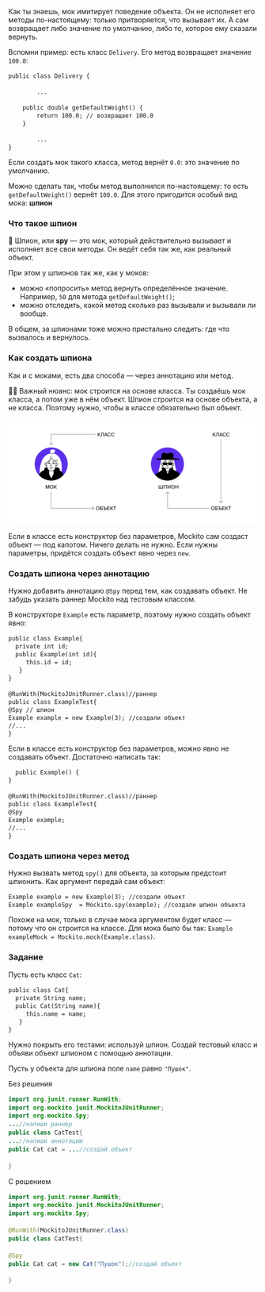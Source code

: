Как ты знаешь, мок имитирует поведение объекта. Он не исполняет его методы по-настоящему: только притворяется, что вызывает их. А сам возвращает либо значение по умолчанию, либо то, которое ему сказали вернуть.

Вспомни пример: есть класс `Delivery`. Его метод возвращает значение `100.0`:



```
public class Delivery {

        ...

    public double getDefaultWeight() {
        return 100.0; // возвращает 100.0
    }

        ...
} 
```

Если создать мок такого класса, метод вернёт `0.0`: это значение по умолчанию.

Можно сделать так, чтобы метод выполнился по-настоящему: то есть `getDefaultWeight()` вернёт `100.0`. Для этого пригодится особый вид мока: **шпион**

### Что такое шпион

🦹 Шпион, или **spy** — это мок, который действительно вызывает и исполняет все свои методы. Он ведёт себя так же, как реальный объект.

При этом у шпионов так же, как у моков:

- можно «попросить» метод вернуть определённое значение. Например, `50` для метода `getDefaultWeight()`;
- можно отследить, какой метод сколько раз вызывали и вызывали ли вообще.

В общем, за шпионами тоже можно пристально следить: где что вызвалось и вернулось.

### Как создать шпиона

Как и с моками, есть два способа — через аннотацию или метод.

☝🏻 Важный нюанс: мок строится на основе класса. Ты создаёшь мок класса, а потом уже в нём объект. Шпион строится на основе объекта, а не класса. Поэтому нужно, чтобы в классе обязательно был объект.

![img_3.png](img%2Fimg_3.png)

Если в классе есть конструктор без параметров, Mockito сам создаст объект — под капотом. Ничего делать не нужно. Если нужны параметры, придётся создать объект явно через `new`.

### Создать шпиона через аннотацию

Нужно добавить аннотацию `@Spy` перед тем, как создавать объект. Не забудь указать раннер Mockito над тестовым классом.

В конструкторе `Example` есть параметр, поэтому нужно создать объект явно:



```
public class Example{
  private int id;
  public Example(int id){
     this.id = id;
   }
}

@RunWith(MockitoJUnitRunner.class)//раннер
public class ExampleTest{
@Spy // шпион
Example example = new Example(3); //создали объект
//...
} 
```

Если в классе есть конструктор без параметров, можно явно не создавать объект. Достаточно написать так:



```
  public Example() {
} 

@RunWith(MockitoJUnitRunner.class)//раннер
public class ExampleTest{
@Spy
Example example;
//...
} 
```

### Создать шпиона через **метод**

Нужно вызвать метод `spy()` для объекта, за которым предстоит шпионить. Как аргумент передай сам объект:



```
Example example = new Example(3); //создали объект
Example exampleSpy  = Mockito.spy(example); //создали шпион объекта 
```

Похоже на мок, только в случае мока аргументом будет класс — потому что он строится на классе. Для мока было бы так: `Example exampleMock = Mockito.mock(Example.class)`.

### Задание

Пусть есть класс `Cat`:



```
public class Cat{
  private String name;
  public Cat(String name){
     this.name = name;
   }
} 
```

Нужно покрыть его тестами: используй шпион. Создай тестовый класс и объяви объект шпионом с помощью аннотации.

Пусть у объекта для шпиона поле `name` равно `"Пушок"`.

Без решения
```Java
import org.junit.runner.RunWith;
import org.mockito.junit.MockitoJUnitRunner;
import org.mockito.Spy;
...//напиши раннер
public class CatTest{
...//напиши аннотацию
public Cat cat = ...//создай объект

}
```

С решением
```Java
import org.junit.runner.RunWith;
import org.mockito.junit.MockitoJUnitRunner;
import org.mockito.Spy;

@RunWith(MockitoJUnitRunner.class)
public class CatTest{
  
@Spy
public Cat cat = new Cat("Пушок");//создай объект

}
```